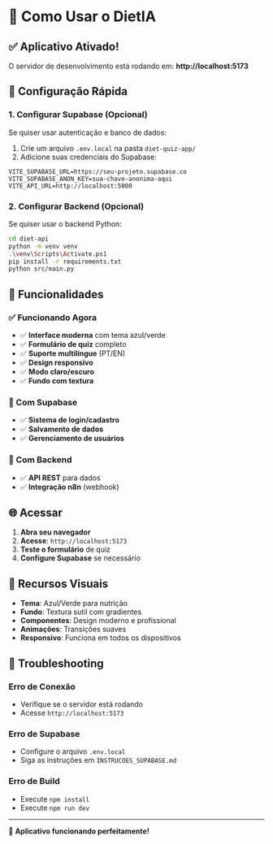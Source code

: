 # 🚀 Como Usar o DietIA

## ✅ Aplicativo Ativado!

O servidor de desenvolvimento está rodando em:
**http://localhost:5173**

## 🔧 Configuração Rápida

### 1. Configurar Supabase (Opcional)
Se quiser usar autenticação e banco de dados:

1. Crie um arquivo `.env.local` na pasta `diet-quiz-app/`
2. Adicione suas credenciais do Supabase:

```env
VITE_SUPABASE_URL=https://seu-projeto.supabase.co
VITE_SUPABASE_ANON_KEY=sua-chave-anonima-aqui
VITE_API_URL=http://localhost:5000
```

### 2. Configurar Backend (Opcional)
Se quiser usar o backend Python:

```bash
cd diet-api
python -m venv venv
.\venv\Scripts\Activate.ps1
pip install -r requirements.txt
python src/main.py
```

## 🎯 Funcionalidades

### ✅ Funcionando Agora
- ✅ **Interface moderna** com tema azul/verde
- ✅ **Formulário de quiz** completo
- ✅ **Suporte multilíngue** (PT/EN)
- ✅ **Design responsivo**
- ✅ **Modo claro/escuro**
- ✅ **Fundo com textura**

### 🔐 Com Supabase
- ✅ **Sistema de login/cadastro**
- ✅ **Salvamento de dados**
- ✅ **Gerenciamento de usuários**

### 🔗 Com Backend
- ✅ **API REST** para dados
- ✅ **Integração n8n** (webhook)

## 🌐 Acessar

1. **Abra seu navegador**
2. **Acesse**: `http://localhost:5173`
3. **Teste o formulário** de quiz
4. **Configure Supabase** se necessário

## 🎨 Recursos Visuais

- **Tema**: Azul/Verde para nutrição
- **Fundo**: Textura sutil com gradientes
- **Componentes**: Design moderno e profissional
- **Animações**: Transições suaves
- **Responsivo**: Funciona em todos os dispositivos

## 🚨 Troubleshooting

### Erro de Conexão
- Verifique se o servidor está rodando
- Acesse `http://localhost:5173`

### Erro de Supabase
- Configure o arquivo `.env.local`
- Siga as instruções em `INSTRUCOES_SUPABASE.md`

### Erro de Build
- Execute `npm install`
- Execute `npm run dev`

---

🎉 **Aplicativo funcionando perfeitamente!**
